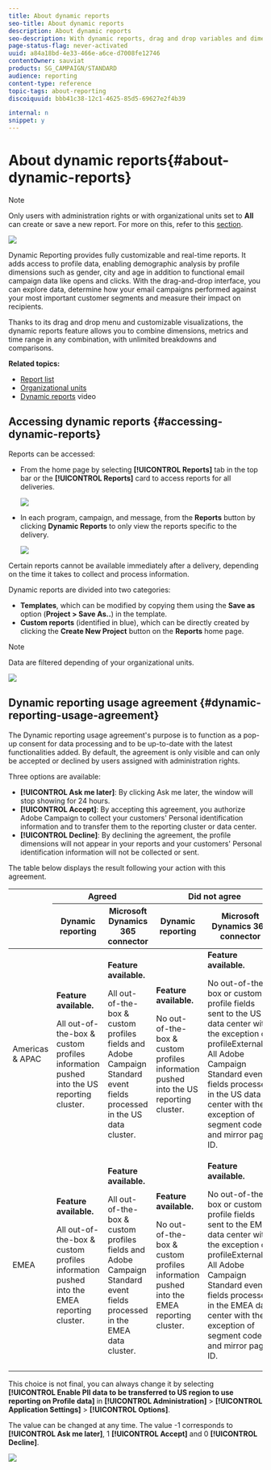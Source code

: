 ```yaml
---
title: About dynamic reports
seo-title: About dynamic reports
description: About dynamic reports
seo-description: With dynamic reports, drag and drop variables and dimensions into your freeform environment and analyze the success of your campaigns.
page-status-flag: never-activated
uuid: a84a18bd-4e33-466e-a6ce-d7008fe12746
contentOwner: sauviat
products: SG_CAMPAIGN/STANDARD
audience: reporting
content-type: reference
topic-tags: about-reporting
discoiquuid: bbb41c38-12c1-4625-85d5-69627e2f4b39

internal: n
snippet: y
---
```


# About dynamic reports{#about-dynamic-reports}

>[!NOTE]
>
>Only users with administration rights or with organizational units set to **All** can create or save a new report. For more on this, refer to this [section](../../administration/using/users-management.md).

![](assets/dynamic_report_intro.png)

Dynamic Reporting provides fully customizable and real-time  reports. It adds access to profile data, enabling demographic analysis by profile dimensions such as gender, city and age in addition to functional email campaign data like opens and clicks. With the drag-and-drop interface, you can explore data, determine how your email campaigns performed against your most important customer segments and measure their impact on recipients.

Thanks to its drag and drop menu and customizable visualizations, the dynamic reports feature allows you to combine dimensions, metrics and time range in any combination, with unlimited breakdowns and comparisons.


**Related topics:**

* [Report list](../../reporting/using/defining-the-report-period.md)
* [Organizational units](../../administration/using/organizational-units.md)
* [Dynamic reports](https://helpx.adobe.com/campaign/kt/acs/using/acs-creating-a-dynamic-report-feature-video-use.html) video

## Accessing dynamic reports {#accessing-dynamic-reports}

Reports can be accessed:

* From the home page by selecting **[!UICONTROL Reports]** tab in the top bar or the **[!UICONTROL Reports]** card to access reports for all deliveries.

  ![](assets/campaign_reports_access.png)

* In each program, campaign, and message, from the **Reports** button by clicking **Dynamic Reports** to only view the reports specific to the delivery.

  ![](assets/campaign_reports_description.png)

Certain reports cannot be available immediately after a delivery, depending on the time it takes to collect and process information.

Dynamic reports are divided into two categories:

* **Templates**, which can be modified by copying them using the **Save as** option (**Project > Save As..**) in the template.
* **Custom reports** (identified in blue), which can be directly created by clicking the **Create New Project** button on the **Reports** home page.

>[!NOTE]
>
>Data are filtered depending of your organizational units.

![](assets/dynamic_report_overview.png)

## Dynamic reporting usage agreement {#dynamic-reporting-usage-agreement}

The Dynamic reporting usage agreement's purpose is to function as a pop-up consent for data processing and to be up-to-date with the latest functionalities added. By default, the agreement is only visible and can only be accepted or declined by users assigned with administration rights.

Three options are available:

* **[!UICONTROL Ask me later]**: By clicking Ask me later, the window will stop showing for 24 hours.
* **[!UICONTROL Accept]**: By accepting this agreement, you authorize Adobe Campaign to collect your customers' Personal identification information and to transfer them to the reporting cluster or data center.
* **[!UICONTROL Decline]**: By declining the agreement, the profile dimensions will not appear in your reports and your customers' Personal identification information will not be collected or sent.

The table below displays the result following your action with this agreement.

<table> 
 <thead> 
  <tr>
  <th rowspan=2> <center></center> </th>
  <th colspan=2> <center>Agreed</center></th>
  <th colspan=2> <center>Did not agree</center></th>
</tr>
  <tr> 
    <th><center>Dynamic reporting</center></th> 
    <th><center>Microsoft Dynamics 365 connector</center></th> 
    <th><center>Dynamic reporting</center></th>
    <th><center>Microsoft Dynamics 365 connector</center></th>  
  </tr> 
 </thead> 
 <tbody> 
  <tr> 
   <td>Americas & APAC</td> 
   <td><strong>Feature available.</strong>
  
   All out-of-the-box & custom profiles information pushed into the US reporting cluster.</td> 
   <td><strong>Feature available.</strong>
  
   All out-of-the-box & custom profiles fields and Adobe Campaign Standard event fields processed in the US data cluster.</td> 
   <td><strong>Feature available.</strong>
  
   No out-of-the-box & custom profiles information pushed into the US reporting cluster. </td> 
   <td><strong>Feature available.</strong>
  
   No out-of-the-box or custom profile fields sent to the US data center with the exception of profileExternalID. All Adobe Campaign Standard event fields processed in the US data center with the exception of segment code and mirror page ID.</td> 
  </tr> 
  <tr> 
   <td>EMEA</td> 
   <td><strong>Feature available.</strong>
  
   All out-of-the-box & custom profiles information pushed into the EMEA reporting cluster.</td> 
   <td><strong>Feature available.</strong>
  
   All out-of-the-box & custom profiles fields and Adobe Campaign Standard event fields processed in the EMEA data cluster.</td> 
   <td><strong>Feature available.</strong>
  
   No out-of-the-box & custom profiles information pushed into the EMEA reporting cluster. </td>
   <td><strong>Feature available.</strong>
  
   No out-of-the-box or custom profile fields sent to the EMEA data center with the exception of profileExternalID. All Adobe Campaign Standard event fields processed in the EMEA data center with the exception of segment code and mirror page ID.</td>  
  </tr> 
 </tbody> 
</table>

This choice is not final, you can always change it by selecting **[!UICONTROL Enable PII data to be transferred to US region to use reporting on Profile data]** in **[!UICONTROL Administration]** > **[!UICONTROL Application Settings]** > **[!UICONTROL Options]**.

The value can be changed at any time. The value -1 corresponds to **[!UICONTROL Ask me later]**, 1 **[!UICONTROL Accept]** and 0 **[!UICONTROL Decline]**.

![](assets/pii_window_2.png)
